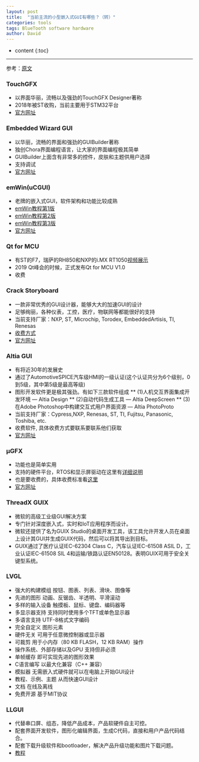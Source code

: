 ```yaml
---
layout: post
title:  "当前主流的小型嵌入式GUI有哪些？（转）"
categories: tools
tags: BlueTooth software hardware
author: David
---
```


* content
{:toc}

---

参考：[原文](https://mp.weixin.qq.com/s/mnY93O0nEtCNX0gGhpVwgw)


### TouchGFX
* 以界面华丽，流畅以及强劲的TouchGFX Designer著称
* 2018年被ST收购，当前主要用于STM32平台
* [官方网址](https://www.touchgfx.com/)

### Embedded Wizard GUI
* 以华丽，流畅的界面和强劲的GUIBuilder著称
* 独创Chora界面编程语言，让大家的界面编程极其简单
* GUIBuilder上面含有非常多的控件，皮肤和主题供用户选择
* 支持调试
* [官方网址](http://www.embedded-wizard.de/)


### emWin(uCGUI)
* 老牌的嵌入式GUI，软件架构和功能比较成熟
* [emWin教程第1版](http://www.armbbs.cn/forum.php?mod=viewthread&tid=2932)
* [emWin教程第2版](http://www.armbbs.cn/forum.php?mod=viewthread&tid=19834)
* [emWin教程第3版](http://www.armbbs.cn/forum.php?mod=viewthread&tid=98429)
* [官方网址](https://www.segger.com/products/user-interface/emwin/)


### Qt for MCU
* 有ST的F7，瑞萨的RH850和NXP的i.MX RT1050[视频展示](http://www.armbbs.cn/forum.php?mod=viewthread&tid=95912)
* 2019 Qt峰会的时候，正式发布Qt for MCU V1.0
* 收费

### Crack Storyboard
* 一款非常优秀的GUI设计器，能够大大的加速GUI的设计
* 足够绚丽，各种仪表，工控，医疗，物联网等都能很好的支持
* 当前支持厂家：NXP, ST, Microchip, Torodex, EmbeddedArtisis, TI, Renesas
* [收费方式](https://www.cranksoftware.com/storyboard-pricing-licensing)
* [官方网址](https://www.cranksoftware.com/)
  
### Altia GUI
* 有将近30年的发展史
* 通过了AutomotiveSPICE汽车级HMI的一级认证(这个认证共分为6个级别，0到5级，其中第5级是最高等级)
* 图形开发软件更是极其强劲。有如下三款软件组成
** (1)人机交互界面集成开发环境 — Altia Design
** (2)自动代码生成工具 — Altia DeepScreen
** (3)在Adobe Photoshop中构建交互式用户界面资源 — Altia PhotoProto
* 当前支持厂家：Cypress,NXP, Renesas, ST, TI, Fujitsu, Panasonic, Toshiba, etc.
* 收费软件, 具体收费方式要联系要联系他们获取
* [官方网址](https://www.altia.com/)
  
### μGFX
* 功能也是简单实用
* 支持的硬件平台，RTOS和显示屏驱动在这里有[详细说明](http://www.ugfx.org/platforms.html)
* 也是要收费的，具体收费标准看[这里](http://www.ugfx.org/pricing.html)
* [官方网址](http://www.ugfx.org/)
  
  
### ThreadX GUIX
* 微软的高级工业级GUI解决方案
* 专门针对深度嵌入式，实时和IoT应用程序而设计。
* 微软还提供了名为GUIX Studio的桌面开发工具，该工具允许开发人员在桌面上设计其GUI并生成GUIX代码，然后可以将其导出到目标。
* GUIX通过了医疗认证IEC-62304 Class C，汽车认证IEC-61508 ASIL D，工业认证IEC-61508 SIL 4和运输/铁路认证EN50128。表明GUIX可用于安全关键型系统。
  
### LVGL
* 强大的构建模组 按钮、图表、列表、滑块、图像等
* 先进的图形 动画、反锯齿、半透明、平滑滚动
* 多样的输入设备 触摸板、鼠标、键盘、编码器等
* 多显示器支持 支持同时使用多个TFT或单色显示器
* 多语言支持 UTF-8格式文字编码
* 完全自定义 图形元素
* 硬件无关 可用于任意微控制器或显示器
* 可裁剪 用于小内存（80 KB FLASH，12 KB RAM）操作
* 操作系统、外部存储以及GPU 支持但非必须
* 单帧缓存 即可实现先进的图形效果
* C语言编写 以最大化兼容（C++ 兼容）
* 模拟器 无需嵌入式硬件就可以在电脑上开始GUI设计
* 教程、示例、主题 从而快速GUI设计
* 文档 在线及离线
* 免费开源 基于MIT协议

### LLGUI
* 代替串口屏、组态，降低产品成本，产品软硬件自主可控。
* 配套界面开发软件，图形化编辑界面，生成C代码，直接和用户产品代码结合。
* 配套下载升级软件和bootloader，解决产品升级功能和图片下载问题。
* [教程](https://www.yuque.com/books/share/3317aaa7-f47f-4bfd-a4c2-7e64e7f1c4be?#)



